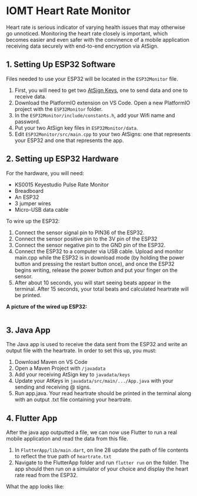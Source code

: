 <h1 id="toc_0">IOMT Heart Rate Monitor</h1>

<p>Heart rate is serious indicator of varying health issues that may otherwise go unnoticed. Monitoring the heart rate closely is important, which becomes easier and even safer with the convinence of a mobile application receiving data securely with end-to-end encryption via AtSign.</p>

<h2 id="toc_1">1. Setting Up ESP32 Software</h2>

<p>Files needed to use your ESP32 will be located in the <code>ESP32Monitor</code> file.</p>

<ol>
<li>First, you will need to get two <a href="https://my.atsign.com/dashboard">AtSign Keys</a>, one to send data and one to receive data.</li>
<li>Download the PlatformIO extension on VS Code. Open a new PlatformIO project with the <code>ESP32Monitor</code> folder. </li>
<li>In the <code>ESP32Monitor/include/constants.h</code>, add your Wifi name and password. </li>
<li>Put your two AtSign key files in <code>ESP32Monitor/data</code>.</li>
<li>Edit <code>ESP32Monitor/src/main.cpp</code> to your two AtSigns: one that represents your ESP32 and one that represents the app.</li>
</ol>

<h2 id="toc_2">2. Setting up ESP32 Hardware</h2>

<p>For the hardware, you will need:</p>

<ul>
<li>KS0015 Keyestudio Pulse Rate Monitor</li>
<li>Breadboard</li>
<li>An ESP32</li>
<li>3 jumper wires</li>
<li>Micro-USB data cable</li>
</ul>

<p>To wire up the ESP32:</p>

<ol>
<li>Connect the sensor signal pin to PIN36 of the ESP32.</li>
<li>Connect the sensor positive pin to the 3V pin of the ESP32</li>
<li>Connect the sensor negative pin to the GND pin of the ESP32.</li>
<li>Connect the ESP32 to a computer via USB cable. Upload and monitor main.cpp while the ESP32 is in download mode (by holding the power button and pressing the restart button once), and once the ESP32 begins writing, release the power button and put your finger on the sensor.</li>
<li>After about 10 seconds, you will start seeing beats appear in the terminal. After 15 seconds, your total beats and calculated heartrate will be printed.</li>
</ol>

<p><strong>A picture of the wired up ESP32:</strong></p>

<p><img src="https://media.discordapp.net/attachments/833554069070938116/1105699368381714472/image.png?width=942&amp;height=866" alt=""></p>

<h2 id="toc_3">3. Java App</h2>

<p>The Java app is used to receive the data sent from the ESP32 and write an output file with the heartrate. In order to set this up, you must:</p>

<ol>
<li>Download Maven on VS Code</li>
<li>Open a Maven Project with <code>/javadata</code></li>
<li>Add your receiving AtSign key to <code>javadata/keys</code></li>
<li>Update your AtKeys in <code>javadata/src/main/.../App.java</code> with your sending and receiving @ signs.</li>
<li>Run app.java. Your read heartrate should be printed in the terminal along with an output .txt file containing your heartrate.</li>
</ol>

<h2 id="toc_4">4. Flutter App</h2>

<p>After the java app outputted a file, we can now use Flutter to run a real mobile application and read the data from this file.</p>

<ol>
<li>In <code>FlutterApp/lib/main.dart</code>, on line 28 update the path of file contents to reflect the true path of <code>heartrate.txt</code></li>
<li>Navigate to the FlutterApp folder and run <code>flutter run</code> on the folder. The app should then run on a simulator of your choice and display the heart rate read from the ESP32.</li>
</ol>

<p>What the app looks like:</p>
<img src="https://media.discordapp.net/attachments/833554069070938116/1105701131155406878/image.png?width=508&amp;height=1056" alt="">
<img src="https://media.discordapp.net/attachments/833554069070938116/1105701176617476159/image.png?width=490&amp;height=1056" alt="">
